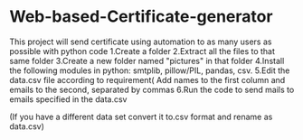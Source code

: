 # Web-based-Certificate-generator
This project will send certificate using automation to as many users as possible with python code
1.Create a folder
2.Extract all the files to that same folder
3.Create a new folder named "pictures" in that folder
4.Install the following modules in python:
  smtplib, pillow/PIL, pandas, csv.
5.Edit the data.csv file according to requirement( Add names to the first column and emails to the second, separated by commas
6.Run the code to send mails to emails specified in the data.csv

(If you have a different data set convert it to.csv format and rename as data.csv)
